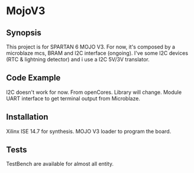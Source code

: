 # MojoV3
## Synopsis

This project is for SPARTAN 6 MOJO V3.
For now, it's composed by a microblaze mcs, BRAM and I2C interface (ongoing).
I've some I2C devices (RTC & lightning detector) and i use a I2C 5V/3V translator.

## Code Example

I2C doesn't work for now. From openCores. Library will change.
Module UART interface to get terminal output from Microblaze.

## Installation

Xilinx ISE 14.7 for synthesis.
MOJO V3 loader to program the board.

## Tests

TestBench are available for almost all entity.
